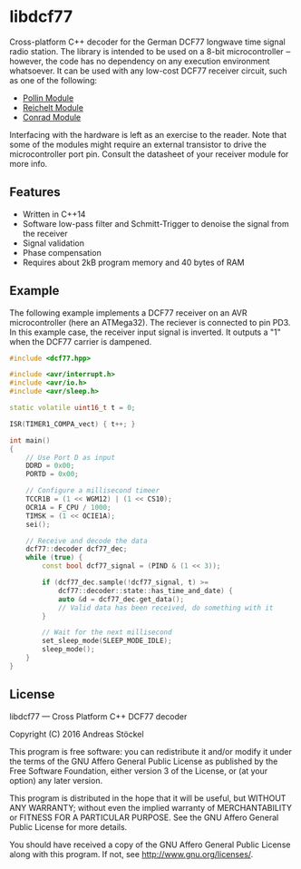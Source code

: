 # libdcf77

Cross-platform C++ decoder for the German DCF77 longwave time signal radio station.
The library is intended to be used on a 8-bit microcontroller ‒ however, the code has
no dependency on any execution environment whatsoever. It can be used with any low-cost
DCF77 receiver circuit, such as one of the following:

* [Pollin Module](http://www.pollin.de/shop/dt/NTQ5OTgxOTk-/)
* [Reichelt Module](https://www.reichelt.de/Bausaetze/DCF77-MODUL/3/index.html?ACTION=3&GROUPID=7836&ARTICLE=57772&OFFSET=16&)
* [Conrad Module](http://www.conrad.com/ce/en/product/641138/DCF-receiver-module-Compatible-with-C-Control)

Interfacing with the hardware is left as an exercise to the reader. Note that some of the
modules might require an external transistor to drive the microcontroller port pin.
Consult the datasheet of your receiver module for more info.

## Features

* Written in C++14
* Software low-pass filter and Schmitt-Trigger to denoise the signal from the receiver
* Signal validation
* Phase compensation
* Requires about 2kB program memory and 40 bytes of RAM

## Example

The following example implements a DCF77 receiver on an AVR microcontroller (here an ATMega32).
The reciever is connected to pin PD3. In this example case, the receiver input signal is inverted.
It outputs a "1" when the DCF77 carrier is dampened.

```cpp
#include <dcf77.hpp>

#include <avr/interrupt.h>
#include <avr/io.h>
#include <avr/sleep.h>

static volatile uint16_t t = 0;

ISR(TIMER1_COMPA_vect) { t++; }

int main()
{
	// Use Port D as input
	DDRD = 0x00;
	PORTD = 0x00;

	// Configure a millisecond timeer
	TCCR1B = (1 << WGM12) | (1 << CS10);
	OCR1A = F_CPU / 1000;
	TIMSK = (1 << OCIE1A);
	sei();

	// Receive and decode the data
	dcf77::decoder dcf77_dec;
	while (true) {
		const bool dcf77_signal = (PIND & (1 << 3));

		if (dcf77_dec.sample(!dcf77_signal, t) >=
		    dcf77::decoder::state::has_time_and_date) {
			auto &d = dcf77_dec.get_data();
			// Valid data has been received, do something with it
		}

		// Wait for the next millisecond
		set_sleep_mode(SLEEP_MODE_IDLE);
		sleep_mode();
	}
}
```

## License

libdcf77 — Cross Platform C++ DCF77 decoder

Copyright (C) 2016  Andreas Stöckel

This program is free software: you can redistribute it and/or modify
it under the terms of the GNU Affero General Public License as
published by the Free Software Foundation, either version 3 of the
License, or (at your option) any later version.

This program is distributed in the hope that it will be useful,
but WITHOUT ANY WARRANTY; without even the implied warranty of
MERCHANTABILITY or FITNESS FOR A PARTICULAR PURPOSE.  See the
GNU Affero General Public License for more details.

You should have received a copy of the GNU Affero General Public License
along with this program.  If not, see <http://www.gnu.org/licenses/>.
